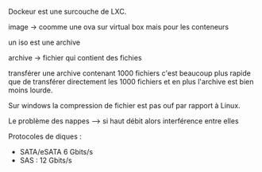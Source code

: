 Dockeur est une surcouche de LXC.

image -> coomme une ova sur virtual box mais pour les conteneurs

un iso est une archive

archive -> fichier qui contient des fichies

transférer une archive contenant 1000 fichiers c'est beaucoup plus rapide que de transférer directement les 1000 fichiers et en plus l'archive est bien moins lourde.

Sur windows la compression de fichier est pas ouf par rapport à Linux.

Le problème des nappes --> si haut débit alors interférence entre elles

Protocoles de diques :
- SATA/eSATA 6 Gbits/s
- SAS : 12 Gbits/s